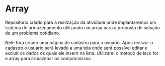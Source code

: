 # Array
Repositório criado para a realização da atividade onde implantaremos um sistema de armazenamento utilizando um array para a proposta de solução de um problema cotidiano.

Nele fora criado uma página de cadastro para o usuário. Após realizar o cadastro o usuário será levado a uma tela onde será possível editar e excluir os dados os quais ele inserir na lista. Utilizarei o método de laço for e array para armazenar os compromissos.